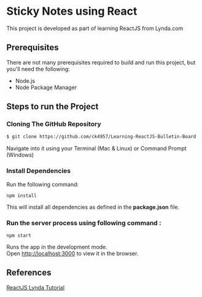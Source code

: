 # Sticky Notes using React

This project is developed as part of learning ReactJS from Lynda.com

## Prerequisites

There are not many prerequisites required to build and run this project, but you'll need the following:

* Node.js
* Node Package Manager

## Steps to run the Project

### Cloning The GitHub Repository
  ```bash
  $ git clone https://github.com/ck4957/Learning-ReactJS-Bulletin-Board
  ```
  Navigate into it using your Terminal (Mac & Linux) or Command Prompt (Windows)
  
### Install Dependencies
  Run the following command:

  ```
  npm install
  ```
This will install all dependencies as defined in the **package.json** file.

### Run the server process using following command :  
  ```
  npm start
  ```

  Runs the app in the development mode.<br>
  Open [http://localhost:3000](http://localhost:3000) to view it in the browser.


## References

[ReactJS Lynda Tutorial](https://www.lynda.com/React-js-tutorials/Learn-React-js-Basics/519668-2.html)

